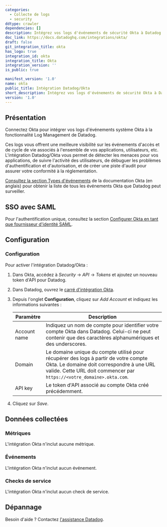 ```yaml
---
categories:
  - Collecte de logs
  - security
ddtype: crawler
dependencies: []
description: Intégrez vos logs d'événements de sécurité Okta à Datadog.
doc_link: https://docs.datadoghq.com/integrations/okta/
draft: false
git_integration_title: okta
has_logo: true
integration_id: okta
integration_title: Okta
integration_version: ''
is_public: true

manifest_version: '1.0'
name: okta
public_title: Intégration Datadog/Okta
short_description: Intégrez vos logs d'événements de sécurité Okta à Datadog.
version: '1.0'
---
```

## Présentation

Connectez Okta pour intégrer vos logs d'événements système Okta à la fonctionnalité Log Management de Datadog.

Ces logs vous offrent une meilleure visibilité sur les événements d'accès et de cycle de vie associés à l'ensemble de vos applications, utilisateurs, etc. L'intégration Datadog/Okta vous permet de détecter les menaces pour vos applications, de suivre l'activité des utilisateurs, de débuguer les problèmes d'authentification et d'autorisation, et de créer une piste d'audit pour assurer votre conformité à la réglementation.

[Consultez la section Types d'événements][1] de la documentation Okta (en anglais) pour obtenir la liste de tous les événements Okta que Datadog peut surveiller.

## SSO avec SAML

Pour l'authentification unique, consultez la section [Configurer Okta en tant que fournisseur d'identité SAML][2].

## Configuration

### Configuration

Pour activer l'intégration Datadog/Okta :

1. Dans Okta, accédez à _Security_ -> _API_ -> _Tokens_ et ajoutez un nouveau token d'API pour Datadog.
2. Dans Datadog, ouvrez le [carré d'intégration Okta][3].
3. Depuis l'onglet **Configuration**, cliquez sur _Add Account_ et indiquez les informations suivantes :

    | Paramètre    | Description                                                                                                     |
    | ------------ | --------------------------------------------------------------------------------------------------------------- |
    | Account name | Indiquez un nom de compte pour identifier votre compte Okta dans Datadog. Celui-ci ne peut contenir que des caractères alphanumériques et des underscores. |
    | Domain       | Le domaine unique du compte utilisé pour récupérer des logs à partir de votre compte Okta. Le domaine doit correspondre à une URL valide. Cette URL doit commencer par `https://<votre_domaine>.okta.com`.               |
    | API key      | Le token d'API associé au compte Okta créé précédemment.                                                             |

4. Cliquez sur _Save_.

## Données collectées

### Métriques

L'intégration Okta n'inclut aucune métrique.

### Événements

L'intégration Okta n'inclut aucun événement.

### Checks de service

L'intégration Okta n'inclut aucun check de service.

## Dépannage

Besoin d'aide ? Contactez [l'assistance Datadog][4].

[1]: https://developer.okta.com/docs/reference/api/event-types/
[2]: https://docs.datadoghq.com/fr/account_management/saml/okta/
[3]: https://app.datadoghq.com/account/settings#integrations/okta
[4]: https://docs.datadoghq.com/fr/help/
